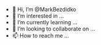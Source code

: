 - 👋 Hi, I’m @MarkBezdidko
- 👀 I’m interested in ...
- 🌱 I’m currently learning ...
- 💞️ I’m looking to collaborate on ...
- 📫 How to reach me ...

<!---
MarkBezdidko/MarkBezdidko is a ✨ special ✨ repository because its `README.md` (this file) appears on your GitHub profile.
You can click the Preview link to take a look at your changes.
--->
